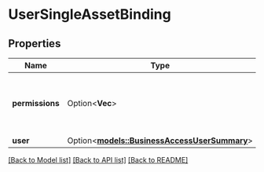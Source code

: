 # UserSingleAssetBinding

## Properties

Name | Type | Description | Notes
------------ | ------------- | ------------- | -------------
**permissions** | Option<**Vec<String>**> | Permission levels member or partner has on an asset. | [optional]
**user** | Option<[**models::BusinessAccessUserSummary**](BusinessAccessUserSummary.md)> |  | [optional]

[[Back to Model list]](../README.md#documentation-for-models) [[Back to API list]](../README.md#documentation-for-api-endpoints) [[Back to README]](../README.md)


